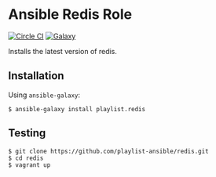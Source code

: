 # Ansible Redis Role

[![Circle CI](https://circleci.com/gh/playlist-ansible/redis.svg?style=shield)](https://circleci.com/gh/playlist-ansible/redis)
[![Galaxy](https://img.shields.io/badge/galaxy-playlist.redis-blue.svg)](https://galaxy.ansible.com/list#/roles/2365)

Installs the latest version of redis.

## Installation

Using `ansible-galaxy`:

```
$ ansible-galaxy install playlist.redis
```

## Testing

```
$ git clone https://github.com/playlist-ansible/redis.git
$ cd redis
$ vagrant up
```
